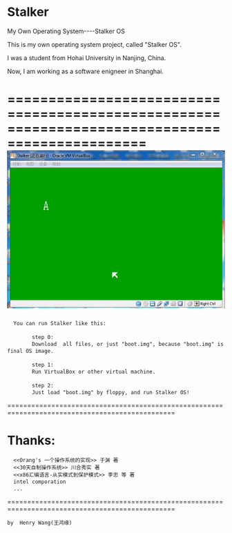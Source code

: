 Stalker
=======

My Own Operating System----Stalker OS

This is my own operating system project, called "Stalker OS".

I was a student from Hohai University in Nanjing, China.

Now, I am working as a software enigneer in Shanghai.

===============================================================================================
![Screenshot](./screenshot/psb.gif)
===============================================================================================
      You can run Stalker like this:

            step 0:
            Download  all files, or just "boot.img", because "boot.img" is final OS image.
            
            step 1:
            Run VirtualBox or other virtual machine.
            
            step 2:
            Just load "boot.img" by floppy, and run Stalker OS! 
  
================================================================================================


Thanks:
=======
      <<Orang's 一个操作系统的实现>> 于渊 著
      <<30天自制操作系统>> 川合秀实 著
      <<x86汇编语言-从实模式到保护模式>> 李忠 等 著
      intel comporation
      ...
================================================================================================

	
	by  Henry Wang(王鸿缘)


